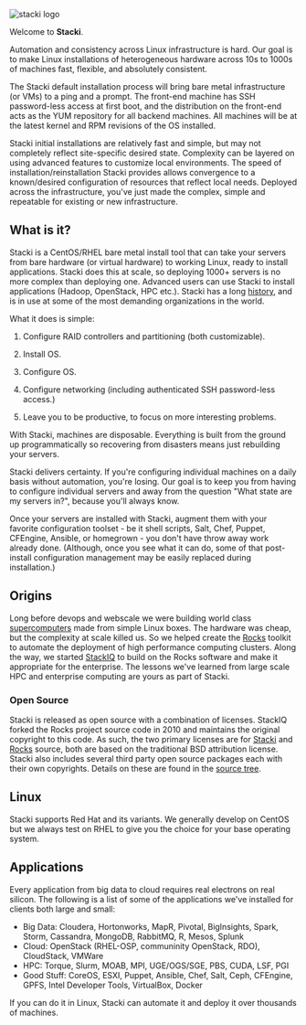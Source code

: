 ![stacki logo](https://github.com/StackIQ/stacki/blob/master/logo.png?raw=true)

Welcome to **Stacki**.

Automation and consistency across Linux infrastructure is hard. Our goal is to make Linux installations of heterogeneous hardware across 10s to 1000s of machines fast, flexible, and absolutely consistent.

The Stacki default installation process will bring bare metal infrastructure (or VMs) to a ping and a prompt. The front-end machine has SSH password-less access at first boot, and the distribution on the front-end acts as the YUM repository for all backend machines. All machines will be at the latest kernel and RPM revisions of the OS installed.

Stacki initial installations are relatively fast and simple, but may not completely reflect site-specific desired state. Complexity can be layered on using advanced features to customize local environments. The speed of installation/reinstallation Stacki provides allows convergence to a known/desired configuration of resources that reflect local needs. Deployed across the infrastructure, you've just made the complex, simple and repeatable for existing or new infrastructure.

## What is it?

Stacki is a CentOS/RHEL bare metal install tool that can take your servers from bare hardware (or virtual hardware) to working Linux, ready to install applications.
Stacki does this at scale, so deploying 1000+ servers is no more complex than deploying one.
Advanced users can use Stacki to install applications (Hadoop, OpenStack, HPC etc.).
Stacki has a long [history](#origins), and is in use at some of the most demanding organizations in the world.

What it does is simple:

1. Configure RAID controllers and partitioning (both customizable).

2. Install OS.

3. Configure OS.

4. Configure networking (including authenticated SSH password-less access.)

5. Leave you to be productive, to focus on more interesting problems.

With Stacki, machines are disposable.
Everything is built from the ground up programmatically so recovering from disasters means just rebuilding your servers.

Stacki delivers certainty. If you're configuring individual machines on a daily basis without automation, you're losing. Our goal is to keep you from having to configure individual servers and away from the question "What state are my servers in?", because you'll always know.

Once your servers are installed with Stacki, augment them with your favorite configuration toolset - be it shell scripts, Salt, Chef, Puppet, CFEngine, Ansible, or homegrown - you don't have throw away work already done. (Although, once you see what it can do, some of that post-install configuration management may be easily replaced during installation.) 

## Origins

Long before devops and webscale we were building world class [supercomputers](http://www.sdsc.edu) made from simple Linux boxes.
The hardware was cheap, but the complexity at scale killed us.
So we helped create the [Rocks](http://www.rocksclusters.org) toolkit to automate the deployment of high performance computing clusters.
Along the way, we started [StackIQ](http://www.stackiq.com) to build on the Rocks software and make it appropriate for the enterprise.
The lessons we've learned from large scale HPC and enterprise computing are yours as part of Stacki.

### Open Source<a name="license"></a>

Stacki is released as open source with a combination of licenses.
StackIQ forked the Rocks project source code in 2010 and maintains the original copyright to this code.
As such, the two primary licenses are for [Stacki](Stacki-License) and [Rocks](Rocks-license) source,
both are based on the traditional BSD attribution license.
Stacki also includes several third party open source packages each with their own copyrights.
Details on these are found in the [source tree](https://github.com/StackIQ/stacki).


## Linux

Stacki supports Red Hat and its variants.
We generally develop on CentOS but we always test on RHEL to give you the choice for your base operating system.

## Applications

Every application from big data to cloud requires real electrons on real
silicon.
The following is a list of some of the applications we've installed for
clients both large and small:

* Big Data: Cloudera, Hortonworks, MapR, Pivotal, BigInsights, Spark, Storm, Cassandra, MongoDB, RabbitMQ, R, Mesos, Splunk
* Cloud: OpenStack (RHEL-OSP, communinity OpenStack, RDO), CloudStack, VMWare
* HPC: Torque, Slurm, MOAB, MPI, UGE/OGS/SGE, PBS, CUDA, LSF, PGI
* Good Stuff: CoreOS, ESXI, Puppet, Ansible, Chef, Salt, Ceph, CFEngine, GPFS, Intel Developer Tools, VirtualBox, Docker

If you can do it in Linux, Stacki can automate it and deploy it over thousands
of machines. 

